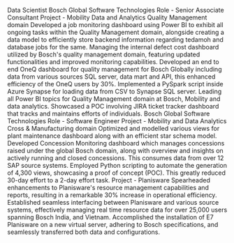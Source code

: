 Data Scientist
Bosch Global Software Technologies
 Role - Senior Associate Consultant
 Project - Mobility Data and Analytics Quality Management domain
 Developed a job monitoring dashboard using Power BI to exhibit all ongoing
 tasks within the Quality Management domain, alongside creating a data
 model to efficiently store backend information regarding tedamoh and
 database jobs for the same. 
Managing the internal defect cost dashboard utilized by Bosch's quality
 management domain, featuring updated functionalities and improved
 monitoring capabilities.
 Developed an end to end OneQ dashboard for quality management for Bosch
 Globally including data from various sources SQL server, data mart and
 API, this enhanced efficiency of the OneQ users by 30%.
 Implemented a PySpark script inside Azure Synapse for loading data from
 CSV to Synapse SQL server.
 Leading all Power BI topics for Quality Management domain at Bosch,
 Mobility and data analytics.
 Showcased a POC involving JIRA ticket tracker dashboard that tracks and
 maintains efforts of individuals.
 Bosch Global Software Technologies
 Role - Software Engineer
 Project - Mobility and Data Analytics Cross & Manufacturing domain
 Optimized and modelled various views for plant maintenance dashboard
 along with an efficient star schema model.
 Developed Concession Monitoring dashboard which manages concessions
 raised under the global Bosch domain, along with overview and insights on
 actively running and closed concessions. This consumes data from over 12
 SAP source systems. 
Employed Python scripting to automate the generation of 4,300 views,
 showcasing a proof of concept (POC). This greatly reduced 30-day effort to
 a 2-day effort task.
 Project - Planisware 
Spearheaded enhancements to Planisware's resource management capabilities
 and reports, resulting in a remarkable 30% increase in operational efficiency. 
Established seamless interfacing between Planisware and various source
 systems, effectively managing real time resource data for over 25,000 users
 spanning Bosch India, and Vietnam. 
Accomplished the installation of E7 Planisware on a new virtual server,
 adhering to Bosch specifications, and seamlessly transferred both data and
 configurations. 
